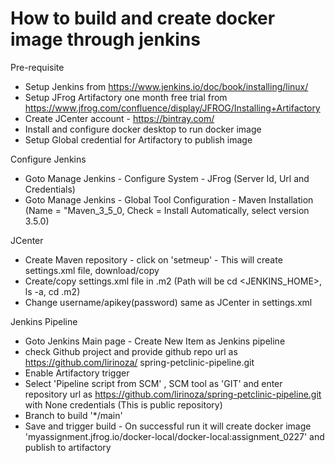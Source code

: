 
# How to build and create docker image through jenkins

Pre-requisite
   - Setup Jenkins from https://www.jenkins.io/doc/book/installing/linux/
   - Setup JFrog Artifactory one month free trial from https://www.jfrog.com/confluence/display/JFROG/Installing+Artifactory
   - Create JCenter account - https://bintray.com/
   - Install and configure docker desktop to run docker image
   - Setup Global credential for Artifactory to publish image
   

Configure Jenkins
   - Goto Manage Jenkins - Configure System - JFrog (Server Id, Url and Credentials)
   - Goto Manage Jenkins - Global Tool Configuration - Maven Installation 
      (Name = "Maven_3_5_0, Check = Install Automatically,   select version 3.5.0)


JCenter
   - Create Maven repository - click on 'setmeup' - This will create settings.xml file, download/copy
   - Create/copy settings.xml file in .m2 (Path will be cd <JENKINS_HOME>, ls -a, cd .m2) 
   - Change username/apikey(password) same as  JCenter in settings.xml


Jenkins Pipeline
   - Goto Jenkins Main page - Create New Item as Jenkins pipeline 
   - check Github project and provide github repo url as 
              https://github.com/lirinoza/ spring-petclinic-pipeline.git
   - Enable Artifactory trigger
   - Select 'Pipeline script from SCM' , SCM tool as 'GIT' and enter repository url as https://github.com/lirinoza/spring-petclinic-pipeline.git with None credentials (This is public repository)
   - Branch to build '*/main'
   - Save and trigger build - On successful run it will create docker image 'myassignment.jfrog.io/docker-local/docker-local:assignment_0227' and publish to artifactory






